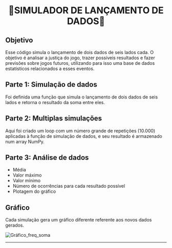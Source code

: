 <h1 align="center">🎲SIMULADOR DE LANÇAMENTO DE DADOS🎲</h1>
<p>
</p>

## Objetivo

Esse código simula o lançamento de dois dados de seis lados cada. 
O objetivo é analisar a justiça do jogo, trazer possíveis resultados e fazer previsões sobre jogos futuros, utilizando para isso uma base de dados estatísticos relacionados a esses eventos.

## Parte 1: Simulação de dados

Foi definida uma função que simula o lançamento de dois dados de seis lados e retorna o resultado da soma entre eles.

## Parte 2: Multiplas simulações

Aqui foi criado um loop com um número grande de repetições (10.000) aplicadas à função de simulação de dados, e seu resultado é armazenado num array NumPy.

## Parte 3: Análise de dados

* Média
* Valor máximo
* Valor mínimo
* Número de ocorrências para cada resultado possível
* Plotagem do gráfico

## Gráfico
Cada simulação gera um gráfico diferente referente aos novos dados gerados.

![Gráfico_freq_soma](https://github.com/Medusa-85/dice_game_simulation/assets/111747959/25181115-9f28-4122-9e85-37de8e823e8d)

***
